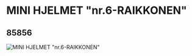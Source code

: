# MINI HJELMET  "nr.6-RAIKKONEN"
## 85856
![MINI HJELMET  "nr.6-RAIKKONEN"](https://lc-www-live-s.legocdn.com/media/bricks/5/2/4545758.jpg)